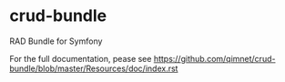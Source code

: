 crud-bundle
===========

RAD Bundle for Symfony

For the full documentation, pease see
https://github.com/qimnet/crud-bundle/blob/master/Resources/doc/index.rst